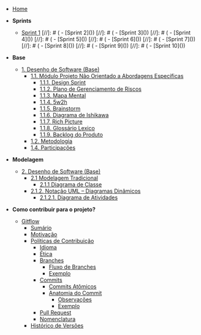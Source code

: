 <!-- docs/_sidebar.md -->

- [Home](/README.md)

- **Sprints**
  - [Sprint 1](./Sprints/sprint1.md)
[//]: # (  - [Sprint 2]&#40;&#41;)
[//]: # (  - [Sprint 3]&#40;&#41;)
[//]: # (  - [Sprint 4]&#40;&#41;)
[//]: # (  - [Sprint 5]&#40;&#41;)
[//]: # (  - [Sprint 6]&#40;&#41;)
[//]: # (  - [Sprint 7]&#40;&#41;)
[//]: # (  - [Sprint 8]&#40;&#41;)
[//]: # (  - [Sprint 9]&#40;&#41;)
[//]: # (  - [Sprint 10]&#40;&#41;)

- **Base**
  - [1. Desenho de Software (Base)](Base/1.Base.md)
    - [1.1. Módulo Projeto Não Orientado a Abordagens Específicas](Base/1.1.AbordagemNaoEspecifica.md)
      - [1.1.1. Design Sprint](Base/1.1.1.DesignSprint.md)
      - [1.1.2. Plano de Gerenciamento de Riscos](Base/1.1.2.PlanoDeRiscos.md)
      - [1.1.3. Mapa Mental](Base/1.1.3.MapaMental.md)
      - [1.1.4. 5w2h](Base/1.1.4.5w2h.md)
      - [1.1.5. Brainstorm](Base/1.1.5.Brainstorm.md)
      - [1.1.6. Diagrama de Ishikawa](Base/1.1.6.Ishikawa.md)
      - [1.1.7. Rich Picture](Base/1.1.7.RichPicture.md)
      - [1.1.8. Glossário Lexico](Base/1.1.8.GlossarioLexico.md) 
      - [1.1.9. Backlog do Produto](Base/1.1.9.Backlog.md)
    - [1.2. Metodologia](Base/1.2.ProcessosMetodologiasAbordagens.md)
    - [1.4. Participações](Base/1.4.ParticipacoesBase.md)

- **Modelagem**
  - [2. Desenho de Software (Base)](Modelagem/2.Modelagem.md)
    - [2.1 Modelagem Tradicional](./Modelagem/2.1.ModelagemTradicional.md)
      - [2.1.1 Diagrama de Classe](./Modelagem/2.1.1.diagramaDeClasses.md)
    - [2.1.2. Notação UML – Diagramas Dinâmicos](Modelagem/2.1.2.UMLDinamicos.md)
      - [2.1.2.1. Diagrama de Atividades](Modelagem/2.1.2.DiagramaAtividades.md)

- **Como contribuir para o projeto?**
  - [Gitflow](/gitflow.md)
    - [Sumário](./gitflow.md#sumário)
    - [Motivação](./gitflow.md#motivação)
    - [Políticas de Contribuição](./gitflow.md#políticas-de-contribuição)
      - [Idioma](./gitflow.md#idioma)
      - [Ética](./gitflow.md#ética)
      - [Branches](./gitflow.md#branches)
        - [Fluxo de Branches](./gitflow.md#fluxo-de-branches)
        - [Exemplo](./gitflow.md#exemplo-do-fluxo-de-branches)
      - [Commits](./gitflow.md#commits)
        - [Commits Atômicos](./gitflow.md#commits-atômicos)
        - [Anatomia do Commit](./gitflow.md#anatomia-do-commit)
          - [Observações](./gitflow.md#observações)
          - [Exemplo](./gitflow.md#exemplo-de-commit)
      - [Pull Request](./gitflow.md#pull-request)
      - [Nomenclatura](./gitflow.md#nomenclatura)
    - [Histórico de Versões](./gitflow.md#histórico-de-versões)
